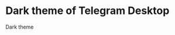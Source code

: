 # Dark theme of Telegram Desktop

Dark theme

[//]: # (LINKS)
[telegram]: https://telegram.org
[telegram_desktop]: https://desktop.telegram.org
[telegram_api]: https://core.telegram.org
[telegram_proto]: https://core.telegram.org/mtproto
[license]: LICENSE
[msvc]: doc/building-msvc.md
[xcode]: doc/building-xcode.md
[xcode_old]: doc/building-xcode-old.md
[qtcreator]: doc/building-qtcreator.md
[qmake]: doc/building-qmake.md
